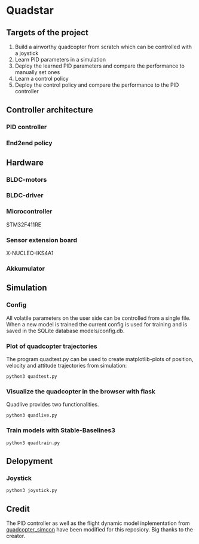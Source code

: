 # Quadstar

## Targets of the project

1. Build a airworthy quadcopter from scratch which can be controlled with a joystick
2. Learn PID parameters in a simulation
3. Deploy the learned PID parameters and compare the performance to manually set ones
4. Learn a control policy 
5. Deploy the control policy and compare the performance to the PID controller

## Controller architecture

### PID controller

### End2end policy

## Hardware

### BLDC-motors

### BLDC-driver

### Microcontroller

STM32F411RE

### Sensor extension board

X-NUCLEO-IKS4A1

### Akkumulator

## Simulation

### Config

All volatile parameters on the user side can be controlled from a single file.
When a new model is trained the current config is used for training and is saved in the SQLite database models/config.db.

### Plot of quadcopter trajectories

The program quadtest.py can be used to create matplotlib-plots of position, velocity and attitude trajectories from simulation:

```
python3 quadtest.py
```

### Visualize the quadcopter in the browser with flask

Quadlive provides two functionalities.

```
python3 quadlive.py 
```

### Train models with Stable-Baselines3

```
python3 quadtrain.py
```

## Delopyment

### Joystick

```
python3 joystick.py
```

## Credit

The PID controller as well as the flight dynamic model inplementation from [quadcopter_simcon](https://github.com/bobzwik/Quadcopter_SimCon) have been modified for this reposiory. Big thanks to the creator.  
